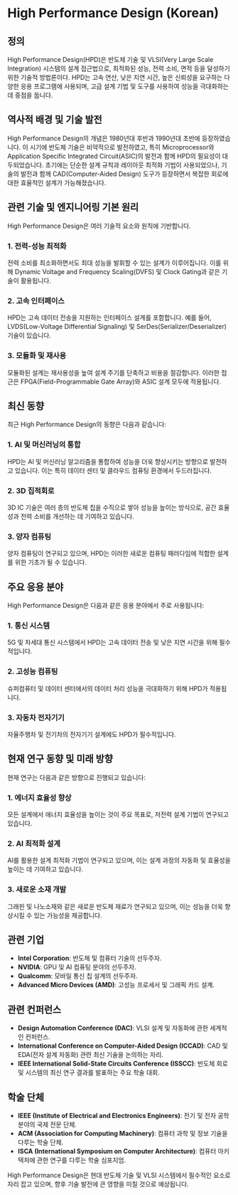 # High Performance Design (Korean)

## 정의
High Performance Design(HPD)은 반도체 기술 및 VLSI(Very Large Scale Integration) 시스템의 설계 접근법으로, 최적화된 성능, 전력 소비, 면적 등을 달성하기 위한 기술적 방법론이다. HPD는 고속 연산, 낮은 지연 시간, 높은 신뢰성을 요구하는 다양한 응용 프로그램에 사용되며, 고급 설계 기법 및 도구를 사용하여 성능을 극대화하는데 중점을 둡니다.

## 역사적 배경 및 기술 발전
High Performance Design의 개념은 1980년대 후반과 1990년대 초반에 등장하였습니다. 이 시기에 반도체 기술은 비약적으로 발전하였고, 특히 Microprocessor와 Application Specific Integrated Circuit(ASIC)의 발전과 함께 HPD의 필요성이 대두되었습니다. 초기에는 단순한 설계 규칙과 레이아웃 최적화 기법이 사용되었으나, 기술의 발전과 함께 CAD(Computer-Aided Design) 도구가 등장하면서 복잡한 회로에 대한 효율적인 설계가 가능해졌습니다.

## 관련 기술 및 엔지니어링 기본 원리
High Performance Design은 여러 기술적 요소와 원칙에 기반합니다.

### 1. 전력-성능 최적화
전력 소비를 최소화하면서도 최대 성능을 발휘할 수 있는 설계가 이루어집니다. 이를 위해 Dynamic Voltage and Frequency Scaling(DVFS) 및 Clock Gating과 같은 기술이 활용됩니다.

### 2. 고속 인터페이스
HPD는 고속 데이터 전송을 지원하는 인터페이스 설계를 포함합니다. 예를 들어, LVDS(Low-Voltage Differential Signaling) 및 SerDes(Serializer/Deserializer) 기술이 있습니다.

### 3. 모듈화 및 재사용
모듈화된 설계는 재사용성을 높여 설계 주기를 단축하고 비용을 절감합니다. 이러한 접근은 FPGA(Field-Programmable Gate Array)와 ASIC 설계 모두에 적용됩니다.

## 최신 동향
최근 High Performance Design의 동향은 다음과 같습니다:

### 1. AI 및 머신러닝의 통합
HPD는 AI 및 머신러닝 알고리즘을 통합하여 성능을 더욱 향상시키는 방향으로 발전하고 있습니다. 이는 특히 데이터 센터 및 클라우드 컴퓨팅 환경에서 두드러집니다.

### 2. 3D 집적회로
3D IC 기술은 여러 층의 반도체 칩을 수직으로 쌓아 성능을 높이는 방식으로, 공간 효율성과 전력 소비를 개선하는 데 기여하고 있습니다.

### 3. 양자 컴퓨팅
양자 컴퓨팅이 연구되고 있으며, HPD는 이러한 새로운 컴퓨팅 패러다임에 적합한 설계를 위한 기초가 될 수 있습니다.

## 주요 응용 분야
High Performance Design은 다음과 같은 응용 분야에서 주로 사용됩니다:

### 1. 통신 시스템
5G 및 차세대 통신 시스템에서 HPD는 고속 데이터 전송 및 낮은 지연 시간을 위해 필수적입니다.

### 2. 고성능 컴퓨팅
슈퍼컴퓨터 및 데이터 센터에서의 데이터 처리 성능을 극대화하기 위해 HPD가 적용됩니다.

### 3. 자동차 전자기기
자율주행차 및 전기차의 전자기기 설계에도 HPD가 필수적입니다.

## 현재 연구 동향 및 미래 방향
현재 연구는 다음과 같은 방향으로 진행되고 있습니다:

### 1. 에너지 효율성 향상
모든 설계에서 에너지 효율성을 높이는 것이 주요 목표로, 저전력 설계 기법이 연구되고 있습니다.

### 2. AI 최적화 설계
AI를 활용한 설계 최적화 기법이 연구되고 있으며, 이는 설계 과정의 자동화 및 효율성을 높이는 데 기여하고 있습니다.

### 3. 새로운 소재 개발
그래핀 및 나노소재와 같은 새로운 반도체 재료가 연구되고 있으며, 이는 성능을 더욱 향상시킬 수 있는 가능성을 제공합니다.

## 관련 기업
- **Intel Corporation**: 반도체 및 컴퓨터 기술의 선두주자.
- **NVIDIA**: GPU 및 AI 컴퓨팅 분야의 선두주자.
- **Qualcomm**: 모바일 통신 칩 설계의 선두주자.
- **Advanced Micro Devices (AMD)**: 고성능 프로세서 및 그래픽 카드 설계.

## 관련 컨퍼런스
- **Design Automation Conference (DAC)**: VLSI 설계 및 자동화에 관한 세계적인 컨퍼런스.
- **International Conference on Computer-Aided Design (ICCAD)**: CAD 및 EDA(전자 설계 자동화) 관련 최신 기술을 논의하는 자리.
- **IEEE International Solid-State Circuits Conference (ISSCC)**: 반도체 회로 및 시스템의 최신 연구 결과를 발표하는 주요 학술 대회.

## 학술 단체
- **IEEE (Institute of Electrical and Electronics Engineers)**: 전기 및 전자 공학 분야의 국제 전문 단체.
- **ACM (Association for Computing Machinery)**: 컴퓨터 과학 및 정보 기술을 다루는 학술 단체.
- **ISCA (International Symposium on Computer Architecture)**: 컴퓨터 아키텍처에 관한 연구를 다루는 학술 심포지엄.

High Performance Design은 현대 반도체 기술 및 VLSI 시스템에서 필수적인 요소로 자리 잡고 있으며, 향후 기술 발전에 큰 영향을 미칠 것으로 예상됩니다.